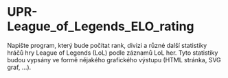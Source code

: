 # UPR-League_of_Legends_ELO_rating
Napište program, který bude počítat rank, divizi a různé další statistiky hráčů hry League of Legends (LoL) podle záznamů LoL her. Tyto statistiky budou vypsány ve formě nějakého grafického výstupu (HTML stránka, SVG graf, …).
